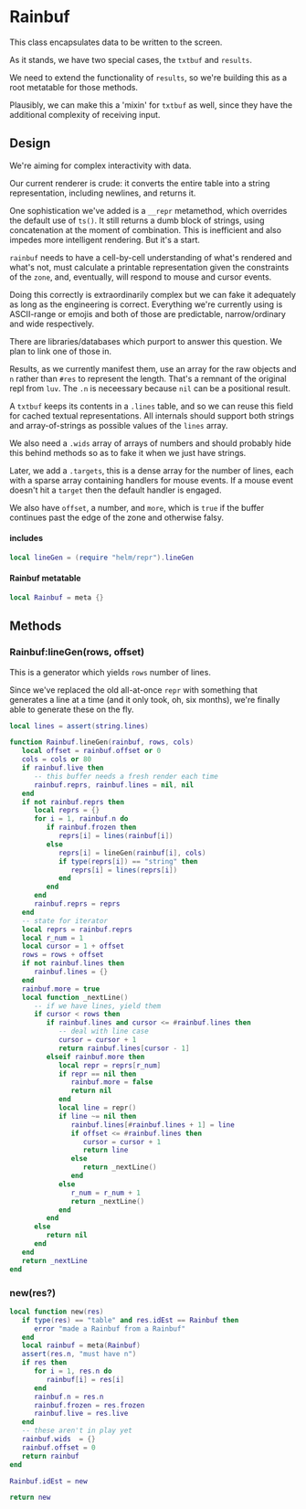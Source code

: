 # Rainbuf


This class encapsulates data to be written to the screen.


As it stands, we have two special cases, the ``txtbuf`` and ``results``.


We need to extend the functionality of ``results``, so we're building this as a
root metatable for those methods.


Plausibly, we can make this a 'mixin' for ``txtbuf`` as well, since they have
the additional complexity of receiving input.


## Design

We're aiming for complex interactivity with data.


Our current renderer is crude: it converts the entire table into a string
representation, including newlines, and returns it.


One sophistication we've added is a ``__repr`` metamethod, which overrides the
default use of ``ts()``.  It still returns a dumb block of strings, using
concatenation at the moment of combination.  This is inefficient and also
impedes more intelligent rendering.  But it's a start.


``rainbuf`` needs to have a cell-by-cell understanding of what's rendered and
what's not, must calculate a printable representation given the constraints of
the ``zone``, and, eventually, will respond to mouse and cursor events.


Doing this correctly is extraordinarily complex but we can fake it adequately
as long as the engineering is correct.  Everything we're currently using is
ASCII-range or emojis and both of those are predictable, narrow/ordinary and
wide respectively.


There are libraries/databases which purport to answer this question.  We plan
to link one of those in.


Results, as we currently manifest them, use an array for the raw objects and
``n`` rather than ``#res`` to represent the length.  That's a remnant of the
original repl from ``luv``.  The ``.n`` is neceessary because ``nil`` can be a
positional result.


A ``txtbuf`` keeps its contents in a ``.lines`` table, and so we can reuse this
field for cached textual representations.  All internals should support both
strings and array-of-strings as possible values of the ``lines`` array.


We also need a ``.wids`` array of arrays of numbers and should probably hide
this behind methods so as to fake it when we just have strings.


Later, we add a ``.targets``, this is a dense array for the number of lines,
each with a sparse array containing handlers for mouse events.  If a mouse
event doesn't hit a ``target`` then the default handler is engaged.


We also have ``offset``, a number, and ``more``, which is ``true`` if the buffer
continues past the edge of the zone and otherwise falsy.

#### includes

```lua
local lineGen = (require "helm/repr").lineGen
```
#### Rainbuf metatable

```lua
local Rainbuf = meta {}
```
## Methods


### Rainbuf:lineGen(rows, offset)

This is a generator which yields ``rows`` number of lines.


Since we've replaced the old all-at-once ``repr`` with something that generates
a line at a time (and it only took, oh, six months), we're finally able to
generate these on the fly.

```lua
local lines = assert(string.lines)

function Rainbuf.lineGen(rainbuf, rows, cols)
   local offset = rainbuf.offset or 0
   cols = cols or 80
   if rainbuf.live then
      -- this buffer needs a fresh render each time
      rainbuf.reprs, rainbuf.lines = nil, nil
   end
   if not rainbuf.reprs then
      local reprs = {}
      for i = 1, rainbuf.n do
         if rainbuf.frozen then
            reprs[i] = lines(rainbuf[i])
         else
            reprs[i] = lineGen(rainbuf[i], cols)
            if type(reprs[i]) == "string" then
               reprs[i] = lines(reprs[i])
            end
         end
      end
      rainbuf.reprs = reprs
   end
   -- state for iterator
   local reprs = rainbuf.reprs
   local r_num = 1
   local cursor = 1 + offset
   rows = rows + offset
   if not rainbuf.lines then
      rainbuf.lines = {}
   end
   rainbuf.more = true
   local function _nextLine()
      -- if we have lines, yield them
      if cursor < rows then
         if rainbuf.lines and cursor <= #rainbuf.lines then
            -- deal with line case
            cursor = cursor + 1
            return rainbuf.lines[cursor - 1]
         elseif rainbuf.more then
            local repr = reprs[r_num]
            if repr == nil then
               rainbuf.more = false
               return nil
            end
            local line = repr()
            if line ~= nil then
               rainbuf.lines[#rainbuf.lines + 1] = line
               if offset <= #rainbuf.lines then
                  cursor = cursor + 1
                  return line
               else
                  return _nextLine()
               end
            else
               r_num = r_num + 1
               return _nextLine()
            end
         end
      else
         return nil
      end
   end
   return _nextLine
end
```
### new(res?)

```lua
local function new(res)
   if type(res) == "table" and res.idEst == Rainbuf then
      error "made a Rainbuf from a Rainbuf"
   end
   local rainbuf = meta(Rainbuf)
   assert(res.n, "must have n")
   if res then
      for i = 1, res.n do
         rainbuf[i] = res[i]
      end
      rainbuf.n = res.n
      rainbuf.frozen = res.frozen
      rainbuf.live = res.live
   end
   -- these aren't in play yet
   rainbuf.wids  = {}
   rainbuf.offset = 0
   return rainbuf
end

Rainbuf.idEst = new

return new
```
